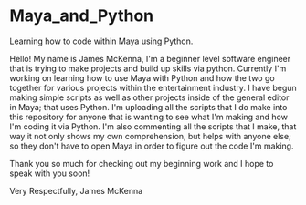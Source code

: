 # Maya_and_Python
Learning how to code within Maya using Python.

Hello! My name is James McKenna, I'm a beginner level software engineer that is trying to make projects and build up skills via python.
Currently I'm working on learning how to use Maya with Python and how the two go together for various projects within the entertainment industry.
I have begun making simple scripts as well as other projects inside of the general editor in Maya; that uses Python.
I'm uploading all the scripts that I do make into this repository for anyone that is wanting to see what I'm making and how I'm coding it via Python.
I'm also commenting all the scripts that I make, that way it not only shows my own comprehension, but helps with anyone else; so they don't have to open Maya in order to figure out the code I'm making.

Thank you so much for checking out my beginning work and I hope to speak with you soon!

Very Respectfully,
James McKenna
